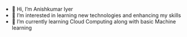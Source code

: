 - 👋 Hi, I’m Anishkumar Iyer
- 👀 I’m interested in learning new technologies and enhancing my skills
- 🌱 I’m currently learning Cloud Computing along with basic Machine learning



<!---
Andyspiralio/Andyspiralio is a ✨ special ✨ repository because its `README.md` (this file) appears on your GitHub profile.
You can click the Preview link to take a look at your changes.
--->
